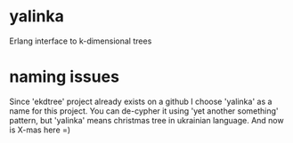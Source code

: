 yalinka
=======

Erlang interface to k-dimensional trees

naming issues
=============

Since 'ekdtree' project already exists on a github I choose 'yalinka' as a name
for this project. You can de-cypher it using 'yet another something' pattern,
but 'yalinka' means christmas tree in ukrainian language. And now is X-mas here =)


